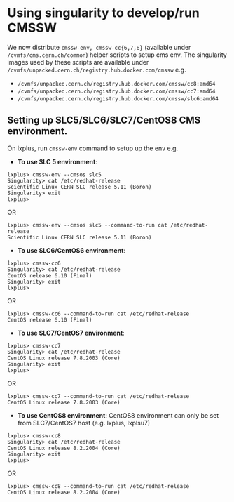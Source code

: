 # Using singularity to develop/run CMSSW

We now distribute `cmssw-env, cmssw-cc{6,7,8}` (available under `/cvmfs/cms.cern.ch/common`) helper scripts to setup cms env. The singularity images used by these scripts are available under `/cvmfs/unpacked.cern.ch/registry.hub.docker.com/cmssw` e.g. 
   - `/cvmfs/unpacked.cern.ch/registry.hub.docker.com/cmssw/cc8:amd64`
   - `/cvmfs/unpacked.cern.ch/registry.hub.docker.com/cmssw/cc7:amd64`
   - `/cvmfs/unpacked.cern.ch/registry.hub.docker.com/cmssw/slc6:amd64`

## Setting up SLC5/SLC6/SLC7/CentOS8 CMS environment.

On lxplus, run `cmssw-env` command to setup up the env e.g.

- **To use SLC 5 environment**:

```
lxplus> cmssw-env --cmsos slc5
Singularity> cat /etc/redhat-release 
Scientific Linux CERN SLC release 5.11 (Boron)
Singularity> exit
lxplus>
```
OR
```
lxplus> cmssw-env --cmsos slc5 --command-to-run cat /etc/redhat-release
Scientific Linux CERN SLC release 5.11 (Boron)
```

- **To use SLC6/CentOS6 environment**:

```
lxplus> cmssw-cc6
Singularity> cat /etc/redhat-release 
CentOS release 6.10 (Final)
Singularity> exit
lxplus>
```
OR
```
lxplus> cmssw-cc6 --command-to-run cat /etc/redhat-release
CentOS release 6.10 (Final)
```

- **To use SLC7/CentOS7 environment**:

```
lxplus> cmssw-cc7
Singularity> cat /etc/redhat-release 
CentOS Linux release 7.8.2003 (Core)
Singularity> exit
lxplus>
```
OR
```
lxplus> cmssw-cc7 --command-to-run cat /etc/redhat-release
CentOS Linux release 7.8.2003 (Core)
```

- **To use CentOS8 environment**: CentOS8 environment can only be set from SLC7/CentOS7 host (e.g. lxplus, lxplsu7)

```
lxplus> cmssw-cc8
Singularity> cat /etc/redhat-release
CentOS Linux release 8.2.2004 (Core) 
Singularity> exit
lxplus>
```
OR
```
lxplus> cmssw-cc8 --command-to-run cat /etc/redhat-release
CentOS Linux release 8.2.2004 (Core) 
```
